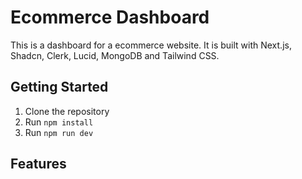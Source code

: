 # Ecommerce Dashboard

This is a dashboard for a ecommerce website. It is built with Next.js, Shadcn, Clerk, Lucid, MongoDB and Tailwind CSS.

## Getting Started

1. Clone the repository
2. Run `npm install`
3. Run `npm run dev`

## Features

